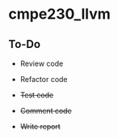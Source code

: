 # cmpe230_llvm

## To-Do


- Review code

- Refactor code

- ~~Test code~~

- ~~Comment code~~

- ~~Write report~~

